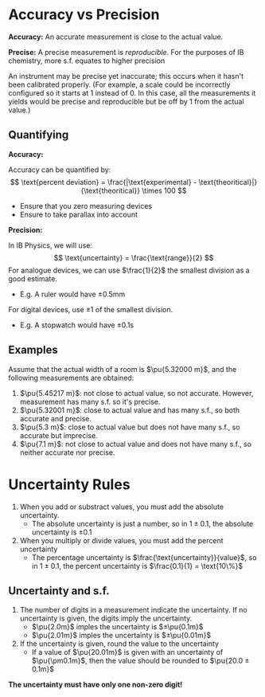 # Accuracy vs Precision

**Accuracy:** An accurate measurement is close to the actual value.

**Precise:** A precise measurement is _reproducible_. For the purposes of IB chemistry, more s.f. equates to higher precision

An instrument may be precise yet inaccurate; this occurs when it hasn't been calibrated properly. (For example, a scale could be incorrectly configured so it starts at $1$ instead of $0$. In this case, all the measurements it yields would be precise and reproducible but be off by $1$ from the actual value.)

## Quantifying
**Accuracy:**

Accuracy can be quantified by:
$$
\text{percent deviation} = \frac{|\text{experimental} - \text{theoritical}|}{\text{theoritical}} \times 100
$$
- Ensure that you zero measuring devices
- Ensure to take parallax into account


**Precision:**

In IB Physics, we will use:
$$
\text{uncertainty} = \frac{\text{range}}{2}
$$
For analogue devices, we can use $\frac{1}{2}$ the smallest division as a good estimate.
- E.g. A ruler would have ±0.5mm

For digital devices, use ±1 of the smallest division.
- E.g. A stopwatch would have ±0.1s

## Examples

Assume that the actual width of a room is $\pu{5.32000 m}$, and the following measurements are obtained:

1. $\pu{5.45217 m}$: not close to actual value, so not accurate. However, measurement has many s.f. so it's precise.
2. $\pu{5.32001 m}$: close to actual value and has many s.f., so both accurate and precise.
3. $\pu{5.3 m}$: close to actual value but does not have many s.f., so accurate but imprecise.
5. $\pu{7.1 m}$: not close to actual value and does not have many s.f., so neither accurate nor precise.


# Uncertainty Rules
 1. When you add or substract values, you must add the absolute uncertainty.
	 - The absolute uncertainty is just a number, so in $1 ± 0.1$, the absolute uncertainty is ±0.1 
 2. When you multiply or divide values, you must add the percent uncertainty 
	 - The percentage uncertainty is $\frac{\text{uncertainty}}{value}$, so in $1 ±0.1$, the percent uncertainty is $\frac{0.1}{1} = \text{10\%}$

## Uncertainty and s.f.
 1. The number of digits in a measurement indicate the uncertainty. If no uncertainty is given, the digits imply the uncertainty.
	- $\pu{2.0m}$ imples the uncertainty is $±\pu{0.1m}$
	- $\pu{2.01m}$ imples the uncertainty is $±\pu{0.01m}$
2. If the uncertainty is given, round the value to the uncertainty
	- If a value of $\pu{20.01m}$ is given with an uncertainty of $\pu{\pm0.1m}$, then the value should be rounded to $\pu{20.0 ± 0.1m}$

**The uncertainty must have only one non-zero digit!**